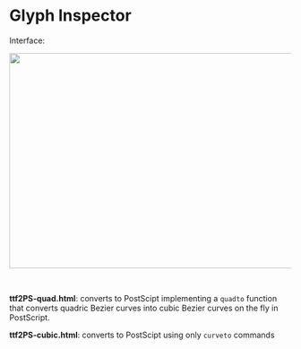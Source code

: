 # Glyph Inspector

Interface:

<p align="center">
<kbd>
<img src="https://github.com/nilostolte/PostScript/assets/80269251/752fae46-12eb-4079-97d3-f0844c8b6afd" width="683" height="384" >
</kbd>
</p><br>

**ttf2PS-quad.html**: converts to PostScipt implementing a `quadto` function that converts quadric Bezier curves into cubic Bezier curves on the fly in PostScript.

**ttf2PS-cubic.html**: converts to PostScipt using only `curveto` commands
